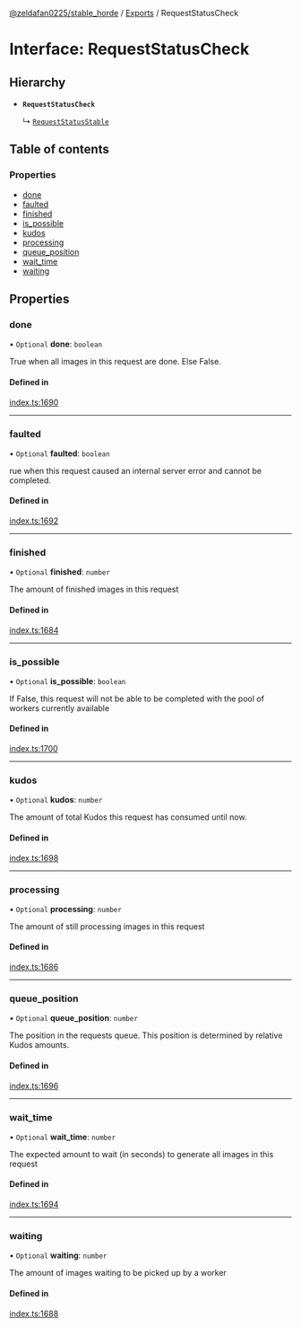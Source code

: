 [@zeldafan0225/stable_horde](../README.md) / [Exports](../modules.md) / RequestStatusCheck

# Interface: RequestStatusCheck

## Hierarchy

- **`RequestStatusCheck`**

  ↳ [`RequestStatusStable`](RequestStatusStable.md)

## Table of contents

### Properties

- [done](RequestStatusCheck.md#done)
- [faulted](RequestStatusCheck.md#faulted)
- [finished](RequestStatusCheck.md#finished)
- [is\_possible](RequestStatusCheck.md#is_possible)
- [kudos](RequestStatusCheck.md#kudos)
- [processing](RequestStatusCheck.md#processing)
- [queue\_position](RequestStatusCheck.md#queue_position)
- [wait\_time](RequestStatusCheck.md#wait_time)
- [waiting](RequestStatusCheck.md#waiting)

## Properties

### done

• `Optional` **done**: `boolean`

True when all images in this request are done. Else False.

#### Defined in

[index.ts:1690](https://github.com/ZeldaFan0225/stable_horde/blob/da4b9dc/index.ts#L1690)

___

### faulted

• `Optional` **faulted**: `boolean`

rue when this request caused an internal server error and cannot be completed.

#### Defined in

[index.ts:1692](https://github.com/ZeldaFan0225/stable_horde/blob/da4b9dc/index.ts#L1692)

___

### finished

• `Optional` **finished**: `number`

The amount of finished images in this request

#### Defined in

[index.ts:1684](https://github.com/ZeldaFan0225/stable_horde/blob/da4b9dc/index.ts#L1684)

___

### is\_possible

• `Optional` **is\_possible**: `boolean`

If False, this request will not be able to be completed with the pool of workers currently available

#### Defined in

[index.ts:1700](https://github.com/ZeldaFan0225/stable_horde/blob/da4b9dc/index.ts#L1700)

___

### kudos

• `Optional` **kudos**: `number`

The amount of total Kudos this request has consumed until now.

#### Defined in

[index.ts:1698](https://github.com/ZeldaFan0225/stable_horde/blob/da4b9dc/index.ts#L1698)

___

### processing

• `Optional` **processing**: `number`

The amount of still processing images in this request

#### Defined in

[index.ts:1686](https://github.com/ZeldaFan0225/stable_horde/blob/da4b9dc/index.ts#L1686)

___

### queue\_position

• `Optional` **queue\_position**: `number`

The position in the requests queue. This position is determined by relative Kudos amounts.

#### Defined in

[index.ts:1696](https://github.com/ZeldaFan0225/stable_horde/blob/da4b9dc/index.ts#L1696)

___

### wait\_time

• `Optional` **wait\_time**: `number`

The expected amount to wait (in seconds) to generate all images in this request

#### Defined in

[index.ts:1694](https://github.com/ZeldaFan0225/stable_horde/blob/da4b9dc/index.ts#L1694)

___

### waiting

• `Optional` **waiting**: `number`

The amount of images waiting to be picked up by a worker

#### Defined in

[index.ts:1688](https://github.com/ZeldaFan0225/stable_horde/blob/da4b9dc/index.ts#L1688)
